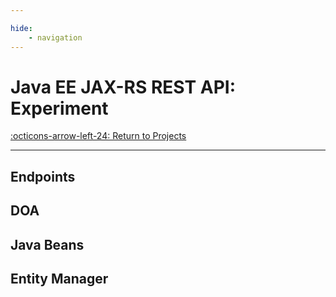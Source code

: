 ```yaml
---

hide:
    - navigation
---
```


# Java EE JAX-RS REST API: Experiment

[:octicons-arrow-left-24: Return to Projects](/Projects/)

---

## Endpoints


## DOA

## Java Beans

## Entity Manager
